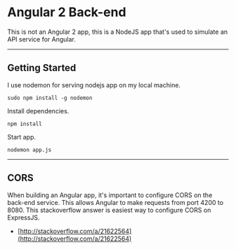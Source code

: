# Angular 2 Back-end


This is not an Angular 2 app, this is a NodeJS app that's used to simulate an API service for Angular. 


---

## Getting Started

I use nodemon for serving nodejs app on my local machine. 
```
sudo npm install -g nodemon
```

Install dependencies. 
```
npm install
```

Start app.
```
nodemon app.js
```


---

## CORS

When building an Angular app, it's important to configure CORS on the back-end service. This allows Angular to make requests from port 4200 to 8080. This stackoverflow answer is easiest way to configure CORS on ExpressJS.

- [http://stackoverflow.com/a/21622564](http://stackoverflow.com/a/21622564)
